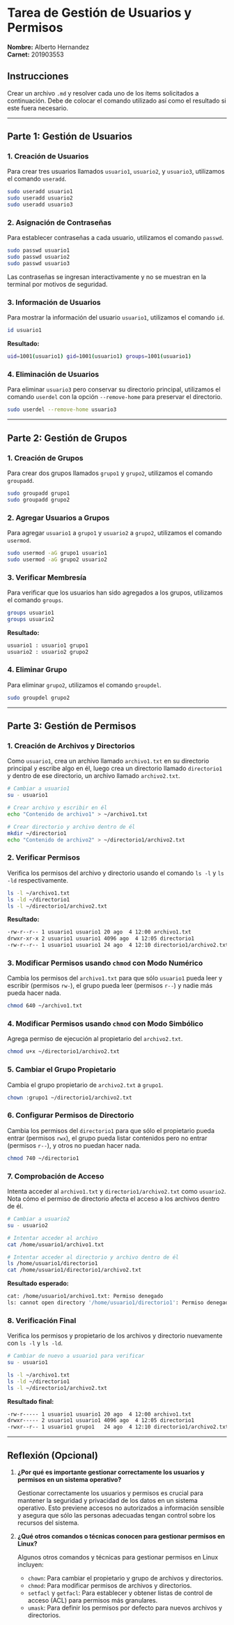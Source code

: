 
# Tarea de Gestión de Usuarios y Permisos

**Nombre:** Alberto Hernandez  
**Carnet:** 201903553  

## Instrucciones
Crear un archivo `.md` y resolver cada uno de los ítems solicitados a continuación. Debe de colocar el comando utilizado así como el resultado si este fuera necesario.

---

## Parte 1: Gestión de Usuarios

### 1. Creación de Usuarios
Para crear tres usuarios llamados `usuario1`, `usuario2`, y `usuario3`, utilizamos el comando `useradd`.

```bash
sudo useradd usuario1
sudo useradd usuario2
sudo useradd usuario3
```

### 2. Asignación de Contraseñas
Para establecer contraseñas a cada usuario, utilizamos el comando `passwd`.

```bash
sudo passwd usuario1
sudo passwd usuario2
sudo passwd usuario3
```

Las contraseñas se ingresan interactivamente y no se muestran en la terminal por motivos de seguridad.

### 3. Información de Usuarios
Para mostrar la información del usuario `usuario1`, utilizamos el comando `id`.

```bash
id usuario1
```

**Resultado:**

```bash
uid=1001(usuario1) gid=1001(usuario1) groups=1001(usuario1)
```

### 4. Eliminación de Usuarios
Para eliminar `usuario3` pero conservar su directorio principal, utilizamos el comando `userdel` con la opción `--remove-home` para preservar el directorio.

```bash
sudo userdel --remove-home usuario3
```

---

## Parte 2: Gestión de Grupos

### 1. Creación de Grupos
Para crear dos grupos llamados `grupo1` y `grupo2`, utilizamos el comando `groupadd`.

```bash
sudo groupadd grupo1
sudo groupadd grupo2
```

### 2. Agregar Usuarios a Grupos
Para agregar `usuario1` a `grupo1` y `usuario2` a `grupo2`, utilizamos el comando `usermod`.

```bash
sudo usermod -aG grupo1 usuario1
sudo usermod -aG grupo2 usuario2
```

### 3. Verificar Membresía
Para verificar que los usuarios han sido agregados a los grupos, utilizamos el comando `groups`.

```bash
groups usuario1
groups usuario2
```

**Resultado:**

```bash
usuario1 : usuario1 grupo1
usuario2 : usuario2 grupo2
```

### 4. Eliminar Grupo
Para eliminar `grupo2`, utilizamos el comando `groupdel`.

```bash
sudo groupdel grupo2
```

---

## Parte 3: Gestión de Permisos

### 1. Creación de Archivos y Directorios
Como `usuario1`, crea un archivo llamado `archivo1.txt` en su directorio principal y escribe algo en él, luego crea un directorio llamado `directorio1` y dentro de ese directorio, un archivo llamado `archivo2.txt`.

```bash
# Cambiar a usuario1
su - usuario1

# Crear archivo y escribir en él
echo "Contenido de archivo1" > ~/archivo1.txt

# Crear directorio y archivo dentro de él
mkdir ~/directorio1
echo "Contenido de archivo2" > ~/directorio1/archivo2.txt
```

### 2. Verificar Permisos
Verifica los permisos del archivo y directorio usando el comando `ls -l` y `ls -ld` respectivamente.

```bash
ls -l ~/archivo1.txt
ls -ld ~/directorio1
ls -l ~/directorio1/archivo2.txt
```

**Resultado:**

```bash
-rw-r--r-- 1 usuario1 usuario1 20 ago  4 12:00 archivo1.txt
drwxr-xr-x 2 usuario1 usuario1 4096 ago  4 12:05 directorio1
-rw-r--r-- 1 usuario1 usuario1 24 ago  4 12:10 directorio1/archivo2.txt
```

### 3. Modificar Permisos usando `chmod` con Modo Numérico
Cambia los permisos del `archivo1.txt` para que sólo `usuario1` pueda leer y escribir (permisos `rw-`), el grupo pueda leer (permisos `r--`) y nadie más pueda hacer nada.

```bash
chmod 640 ~/archivo1.txt
```

### 4. Modificar Permisos usando `chmod` con Modo Simbólico
Agrega permiso de ejecución al propietario del `archivo2.txt`.

```bash
chmod u+x ~/directorio1/archivo2.txt
```

### 5. Cambiar el Grupo Propietario
Cambia el grupo propietario de `archivo2.txt` a `grupo1`.

```bash
chown :grupo1 ~/directorio1/archivo2.txt
```

### 6. Configurar Permisos de Directorio
Cambia los permisos del `directorio1` para que sólo el propietario pueda entrar (permisos `rwx`), el grupo pueda listar contenidos pero no entrar (permisos `r--`), y otros no puedan hacer nada.

```bash
chmod 740 ~/directorio1
```

### 7. Comprobación de Acceso
Intenta acceder al `archivo1.txt` y `directorio1/archivo2.txt` como `usuario2`. Nota cómo el permiso de directorio afecta el acceso a los archivos dentro de él.

```bash
# Cambiar a usuario2
su - usuario2

# Intentar acceder al archivo
cat /home/usuario1/archivo1.txt

# Intentar acceder al directorio y archivo dentro de él
ls /home/usuario1/directorio1
cat /home/usuario1/directorio1/archivo2.txt
```

**Resultado esperado:**

```bash
cat: /home/usuario1/archivo1.txt: Permiso denegado
ls: cannot open directory '/home/usuario1/directorio1': Permiso denegado
```

### 8. Verificación Final
Verifica los permisos y propietario de los archivos y directorio nuevamente con `ls -l` y `ls -ld`.

```bash
# Cambiar de nuevo a usuario1 para verificar
su - usuario1

ls -l ~/archivo1.txt
ls -ld ~/directorio1
ls -l ~/directorio1/archivo2.txt
```

**Resultado final:**

```bash
-rw-r----- 1 usuario1 usuario1 20 ago  4 12:00 archivo1.txt
drwxr----- 2 usuario1 usuario1 4096 ago  4 12:05 directorio1
-rwxr--r-- 1 usuario1 grupo1   24 ago  4 12:10 directorio1/archivo2.txt
```

---

## Reflexión (Opcional)

1. **¿Por qué es importante gestionar correctamente los usuarios y permisos en un sistema operativo?**

   Gestionar correctamente los usuarios y permisos es crucial para mantener la seguridad y privacidad de los datos en un sistema operativo. Esto previene accesos no autorizados a información sensible y asegura que sólo las personas adecuadas tengan control sobre los recursos del sistema.

2. **¿Qué otros comandos o técnicas conocen para gestionar permisos en Linux?**

   Algunos otros comandos y técnicas para gestionar permisos en Linux incluyen:

   - `chown`: Para cambiar el propietario y grupo de archivos y directorios.
   - `chmod`: Para modificar permisos de archivos y directorios.
   - `setfacl` y `getfacl`: Para establecer y obtener listas de control de acceso (ACL) para permisos más granulares.
   - `umask`: Para definir los permisos por defecto para nuevos archivos y directorios.

